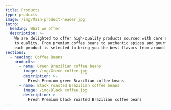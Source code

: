 ```yaml
---
title: Products
type: products
image: /img/Main-product-header.jpg
intro:
  heading: What we offer
  description: >-
    We are delighted to offer high-quality products sourced with care and attention
    to quality. From premium coffee beans to authentic spices and gourmet chocolates,
    each product is selected to bring you the best flavors from around the world.
sections:
  - heading: Coffee Beans
    products:
      - name: Green Brazilian coffee beans
        image: /img/Green coffee.jpg
        description: >-
          Fresh Premium green Brazilian coffee beans
      - name: Black roasted Brazilian coffee beans
        image: /img/Black coffee.jpg
        description: >-
          Fresh Premium black roasted Brazilian coffee beans
---
```

